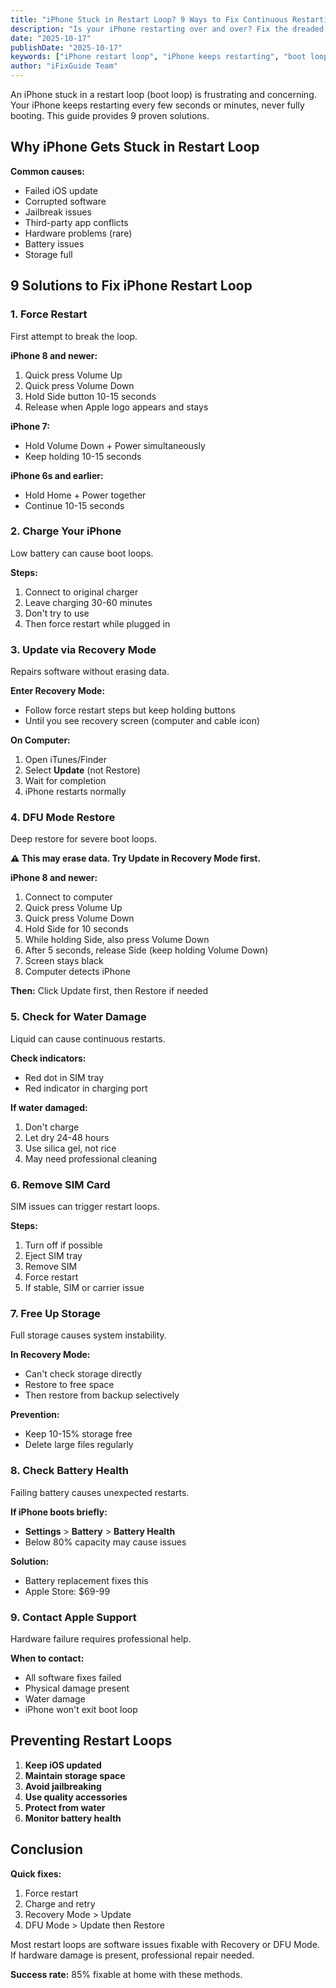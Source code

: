 ```yaml
---
title: "iPhone Stuck in Restart Loop? 9 Ways to Fix Continuous Restarting"
description: "Is your iPhone restarting over and over? Fix the dreaded boot loop with our proven solutions. Stop continuous restarts and get your iPhone working again."
date: "2025-10-17"
publishDate: "2025-10-17"
keywords: ["iPhone restart loop", "iPhone keeps restarting", "boot loop iPhone", "continuous restart", "iPhone reboot loop fix"]
author: "iFixGuide Team"
---
```


An iPhone stuck in a restart loop (boot loop) is frustrating and concerning. Your iPhone keeps restarting every few seconds or minutes, never fully booting. This guide provides 9 proven solutions.

## Why iPhone Gets Stuck in Restart Loop

**Common causes:**
- Failed iOS update
- Corrupted software
- Jailbreak issues
- Third-party app conflicts
- Hardware problems (rare)
- Battery issues
- Storage full

## 9 Solutions to Fix iPhone Restart Loop

### 1. Force Restart

First attempt to break the loop.

**iPhone 8 and newer:**
1. Quick press Volume Up
2. Quick press Volume Down  
3. Hold Side button 10-15 seconds
4. Release when Apple logo appears and stays

**iPhone 7:**
- Hold Volume Down + Power simultaneously
- Keep holding 10-15 seconds

**iPhone 6s and earlier:**
- Hold Home + Power together
- Continue 10-15 seconds

### 2. Charge Your iPhone

Low battery can cause boot loops.

**Steps:**
1. Connect to original charger
2. Leave charging 30-60 minutes
3. Don't try to use
4. Then force restart while plugged in

### 3. Update via Recovery Mode

Repairs software without erasing data.

**Enter Recovery Mode:**
- Follow force restart steps but keep holding buttons
- Until you see recovery screen (computer and cable icon)

**On Computer:**
1. Open iTunes/Finder
2. Select **Update** (not Restore)
3. Wait for completion
4. iPhone restarts normally

### 4. DFU Mode Restore

Deep restore for severe boot loops.

**⚠️ This may erase data. Try Update in Recovery Mode first.**

**iPhone 8 and newer:**
1. Connect to computer
2. Quick press Volume Up
3. Quick press Volume Down
4. Hold Side for 10 seconds
5. While holding Side, also press Volume Down
6. After 5 seconds, release Side (keep holding Volume Down)
7. Screen stays black
8. Computer detects iPhone

**Then:** Click Update first, then Restore if needed

### 5. Check for Water Damage

Liquid can cause continuous restarts.

**Check indicators:**
- Red dot in SIM tray
- Red indicator in charging port

**If water damaged:**
1. Don't charge
2. Let dry 24-48 hours
3. Use silica gel, not rice
4. May need professional cleaning

### 6. Remove SIM Card

SIM issues can trigger restart loops.

**Steps:**
1. Turn off if possible
2. Eject SIM tray
3. Remove SIM
4. Force restart
5. If stable, SIM or carrier issue

### 7. Free Up Storage

Full storage causes system instability.

**In Recovery Mode:**
- Can't check storage directly
- Restore to free space
- Then restore from backup selectively

**Prevention:**
- Keep 10-15% storage free
- Delete large files regularly

### 8. Check Battery Health

Failing battery causes unexpected restarts.

**If iPhone boots briefly:**
- **Settings** > **Battery** > **Battery Health**
- Below 80% capacity may cause issues

**Solution:**
- Battery replacement fixes this
- Apple Store: $69-99

### 9. Contact Apple Support

Hardware failure requires professional help.

**When to contact:**
- All software fixes failed
- Physical damage present
- Water damage
- iPhone won't exit boot loop

## Preventing Restart Loops

1. **Keep iOS updated**
2. **Maintain storage space**
3. **Avoid jailbreaking**
4. **Use quality accessories**
5. **Protect from water**
6. **Monitor battery health**

## Conclusion

**Quick fixes:**
1. Force restart
2. Charge and retry
3. Recovery Mode > Update
4. DFU Mode > Update then Restore

Most restart loops are software issues fixable with Recovery or DFU Mode. If hardware damage is present, professional repair needed.

**Success rate:** 85% fixable at home with these methods.

